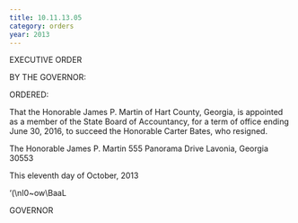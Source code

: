 ```yaml
---
title: 10.11.13.05
category: orders
year: 2013
---
```

 

EXECUTIVE ORDER

BY THE GOVERNOR:

ORDERED:

That the Honorable James P. Martin of Hart County, Georgia, is
appointed as a member of the State Board of Accountancy, for a
term of office ending June 30, 2016, to succeed the Honorable
Carter Bates, who resigned.

The Honorable James P. Martin
555 Panorama Drive
Lavonia, Georgia 30553

This eleventh day of October, 2013

‘(\nI0~ow\BaaL

GOVERNOR

